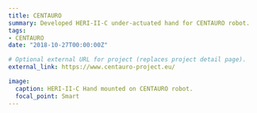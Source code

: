 ```yaml
---
title: CENTAURO
summary: Developed HERI-II-C under-actuated hand for CENTAURO robot.
tags:
- CENTAURO
date: "2018-10-27T00:00:00Z"

# Optional external URL for project (replaces project detail page).
external_link: https://www.centauro-project.eu/

image:
  caption: HERI-II-C Hand mounted on CENTAURO robot.
  focal_point: Smart
---
```

